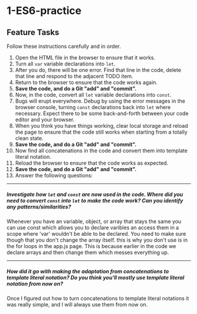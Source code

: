 # 1-ES6-practice

## Feature Tasks

Follow these instructions carefully and in order.

1. Open the HTML file in the browser to ensure that it works.
2. Turn all `var` variable declarations into `let`.
3. After you do, there will be one error. Find that line in the code, delete that line and respond to the adjacent TODO item.
4. Return to the browser to ensure that the code works again.
5. **Save the code, and do a Git "add" and "commit".**
6. Now, in the code, convert all `let` variable declarations into `const`.
7. Bugs will erupt everywhere. Debug by using the error messages in the browser console, turning `const` declarations back into `let` where necessary. Expect there to be some back-and-forth between your code editor and your browser.
8. When you think you have things working, clear local storage and reload the page to ensure that the code still works when starting from a totally clean state.
9. **Save the code, and do a Git "add" and "commit".**
10. Now find all concatenations in the code and convert them into template literal notation.
11. Reload the browser to ensure that the code works as expected.
12. **Save the code, and do a Git "add" and "commit".**
13. Answer the following questions:

---

##### Investigate how `let` and `const` are now used in the code. Where did you need to convert `const` into `let` to make the code work? Can you identify any patterns/similarities?

Whenever you have an variable, object, or array that stays the same you can use const which allows you to declare varibles an access them in a scope where 'var' wouldn't be able to be declared. You need to make sure though that you don't change the array itself. this is why you don't use is in the for loops in the app.js page. This is because earlier in the code we declare arrays and then change them which messes everything up.  

---

##### How did it go with making the adaptation from concatenations to template literal notation? Do you think you'll mostly use template literal notation from now on?

Once I figured out how to turn concatenations to template literal notations it was really simple, and I will always use them from now on.